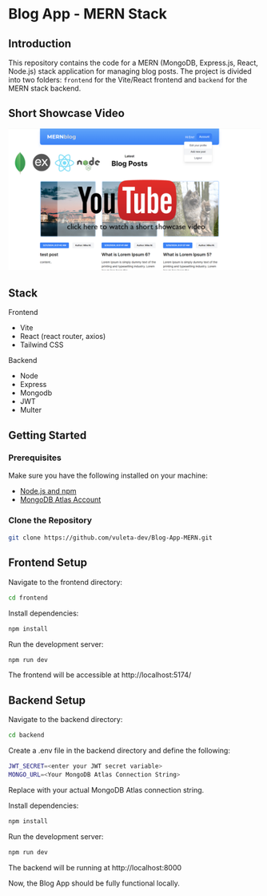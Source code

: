 # Blog App - MERN Stack

## Introduction

This repository contains the code for a MERN (MongoDB, Express.js, React, Node.js) stack application for managing blog posts. The project is divided into two folders: `frontend` for the Vite/React frontend and `backend` for the MERN stack backend.

## Short Showcase Video

[![YouTube Thumbnail](demo-images/yt-img.png)](https://www.youtube.com/watch?v=wfQInuxTgIs)


## Stack

Frontend
- Vite
- React (react router, axios)
- Tailwind CSS

Backend
- Node
- Express
- Mongodb
- JWT
- Multer


## Getting Started

### Prerequisites

Make sure you have the following installed on your machine:

- [Node.js and npm](https://nodejs.org/)
- [MongoDB Atlas Account](https://www.mongodb.com/)

### Clone the Repository

```bash
git clone https://github.com/vuleta-dev/Blog-App-MERN.git
```


## Frontend Setup


Navigate to the frontend directory:

```bash
cd frontend
```


Install dependencies:

```bash
npm install
```

Run the development server:

```bash
npm run dev
```

The frontend will be accessible at http://localhost:5174/

## Backend Setup

Navigate to the backend directory:

```bash
cd backend
```

Create a .env file in the backend directory and define the following:
```bash
JWT_SECRET=<enter your JWT secret variable>
MONGO_URL=<Your MongoDB Atlas Connection String>
```

Replace <Your MongoDB Atlas Connection String> with your actual MongoDB Atlas connection string.

Install dependencies:
```bash
npm install
```

Run the development server:

```bash
npm run dev
```

The backend will be running at http://localhost:8000

Now, the Blog App should be fully functional locally.

